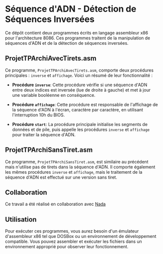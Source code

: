 # Séquence d'ADN - Détection de Séquences Inversées

Ce dépôt contient deux programmes écrits en langage assembleur x86 pour l'architecture 8086. Ces programmes traitent de la manipulation de séquences d'ADN et de la détection de séquences inversées.

## ProjetTPArchiAvecTirets.asm

Ce programme, `ProjetTPArchiAvecTirets.asm`, comporte deux procédures principales : `inverse` et `affichage`. Voici un résumé de leur fonctionnalité :

- **Procédure `inverse`**: Cette procédure vérifie si une séquence d'ADN entre deux indices est inversée (lue de droite à gauche) et met à jour une variable booléenne en conséquence.

- **Procédure `affichage`**: Cette procédure est responsable de l'affichage de la séquence d'ADN à l'écran, caractère par caractère, en utilisant l'interruption 10h du BIOS.

- **Procédure `start`**: La procédure principale initialise les segments de données et de pile, puis appelle les procédures `inverse` et `affichage` pour traiter la séquence d'ADN.

## ProjetTPArchiSansTiret.asm

Ce programme, `ProjetTPArchiSansTiret.asm`, est similaire au précédent mais n'utilise pas de tirets dans la séquence d'ADN. Il comporte également les mêmes procédures `inverse` et `affichage`, mais le traitement de la séquence d'ADN est effectué sur une version sans tiret.

## Collaboration

Ce travail a été réalisé en collaboration avec [Nada](https://github.com/Abed-Nada)

## Utilisation

Pour exécuter ces programmes, vous aurez besoin d'un émulateur d'assembleur x86 tel que DOSBox ou un environnement de développement compatible. Vous pouvez assembler et exécuter les fichiers dans un environnement approprié pour observer leur fonctionnement.


